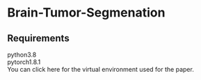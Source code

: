 # Brain-Tumor-Segmenation
## Requirements
python3.8  
pytorch1.8.1  
You can click here for the virtual environment used for the paper.
